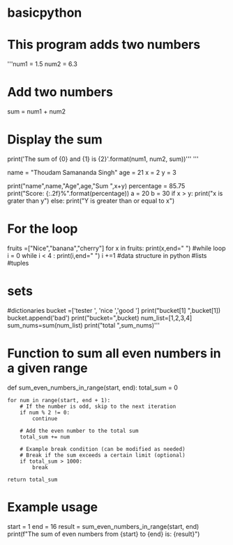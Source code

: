 # basicpython
# This program adds two numbers

'''num1 = 1.5
num2 = 6.3

# Add two numbers
sum = num1 + num2

# Display the sum
print('The sum of {0} and {1} is {2}'.format(num1, num2, sum))'''
'''

name = "Thoudam Samananda Singh"
age = 21
x = 2 
y = 3

print("name",name,"Age",age,"Sum ",x+y)
percentage = 85.75  
print("Score: {:.2f}%".format(percentage)) 
a = 20 
b = 30 
if x > y:
  print("x is grater than y")
else:
  print("Y is greater than  or equal to x") 
# For the loop 
fruits =["Nice","banana","cherry"]
for x in fruits:
  print(x,end=" ")
#while loop 
i = 0
while i < 4 :
 print(i,end=" ")
 i +=1
#data structure in python
#lists 
#tuples
# sets 
#dictionaries
bucket =['tester ', 'nice ','good ']
print("bucket[1] ",bucket[1])
bucket.append('bad')
print("bucket=",bucket)
num_list=[1,2,3,4]
sum_nums=sum(num_list)
print("total ",sum_nums)'''

# Function to sum all even numbers in a given range
def sum_even_numbers_in_range(start, end):
    total_sum = 0
    
    for num in range(start, end + 1):
        # If the number is odd, skip to the next iteration
        if num % 2 != 0:
            continue
        
        # Add the even number to the total sum
        total_sum += num
        
        # Example break condition (can be modified as needed)
        # Break if the sum exceeds a certain limit (optional)
        if total_sum > 1000:
            break

    return total_sum

# Example usage
start = 1
end = 16
result = sum_even_numbers_in_range(start, end)
print(f"The sum of even numbers from {start} to {end} is: {result}")
